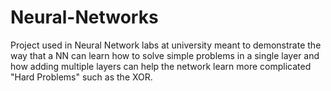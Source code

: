 # Neural-Networks

Project used in Neural Network labs at university meant to demonstrate the way that a NN can learn how to solve simple problems in a single layer and how adding multiple layers can help the network learn more complicated "Hard Problems" such as the XOR.
